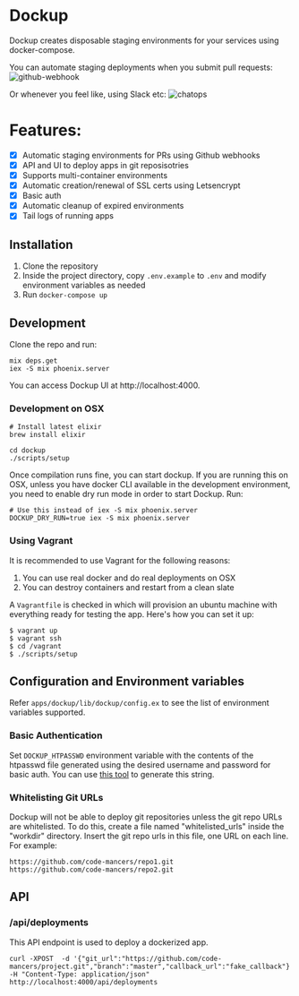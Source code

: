 # Dockup

Dockup creates disposable staging environments for your services using docker-compose.

You can automate staging deployments when you submit pull requests:
![github-webhook](https://s3-ap-southeast-1.amazonaws.com/uploads-ap.hipchat.com/39906/538857/k7WU2wiVbLzQMu6/upload.png "Github Webhook")

Or whenever you feel like, using Slack etc:
![chatops](https://s3-ap-southeast-1.amazonaws.com/uploads-ap.hipchat.com/39906/538857/YFBfOlZATG5ESNx/upload_censored.jpg "Chatops")

# Features:

- [x] Automatic staging environments for PRs using Github webhooks
- [x] API and UI to deploy apps in git reposisotries
- [x] Supports multi-container environments
- [x] Automatic creation/renewal of SSL certs using Letsencrypt
- [x] Basic auth
- [x] Automatic cleanup of expired environments
- [x] Tail logs of running apps

## Installation

1. Clone the repository
2. Inside the project directory, copy `.env.example` to `.env` and modify environment variables as needed
3. Run `docker-compose up`

## Development

Clone the repo and run:

    mix deps.get
    iex -S mix phoenix.server

You can access Dockup UI at http://localhost:4000.

### Development on OSX

    # Install latest elixir
    brew install elixir

    cd dockup
    ./scripts/setup


Once compilation runs fine, you can start dockup.
If you are running this on OSX, unless you have docker CLI available in the
development environment, you need to enable dry run mode in order to start
Dockup. Run:

    # Use this instead of iex -S mix phoenix.server
    DOCKUP_DRY_RUN=true iex -S mix phoenix.server


### Using Vagrant

It is recommended to use Vagrant for the following reasons:

1. You can use real docker and do real deployments on OSX
2. You can destroy containers and restart from a clean slate

A `Vagrantfile` is checked in which will provision an ubuntu machine with
everything ready for testing the app. Here's how you can set it up:

```
$ vagrant up
$ vagrant ssh
$ cd /vagrant
$ ./scripts/setup
```

## Configuration and Environment variables

Refer `apps/dockup/lib/dockup/config.ex` to see the list of environment variables
supported.

### Basic Authentication

Set `DOCKUP_HTPASSWD` environment variable with the contents of the htpasswd file
generated using the desired username and password for basic auth. You can use
[this tool](http://www.htaccesstools.com/htpasswd-generator/) to generate this
string.


### Whitelisting Git URLs

Dockup will not be able to deploy git repositories unless the git repo URLs
are whitelisted. To do this, create a file named "whitelisted_urls" inside
the "workdir" directory. Insert the git repo urls in this file, one URL on each
line. For example:

```
https://github.com/code-mancers/repo1.git
https://github.com/code-mancers/repo2.git
```

## API

### /api/deployments

This API endpoint is used to deploy a dockerized app.

```
curl -XPOST  -d '{"git_url":"https://github.com/code-mancers/project.git","branch":"master","callback_url":"fake_callback"}' -H "Content-Type: application/json" http://localhost:4000/api/deployments
```
